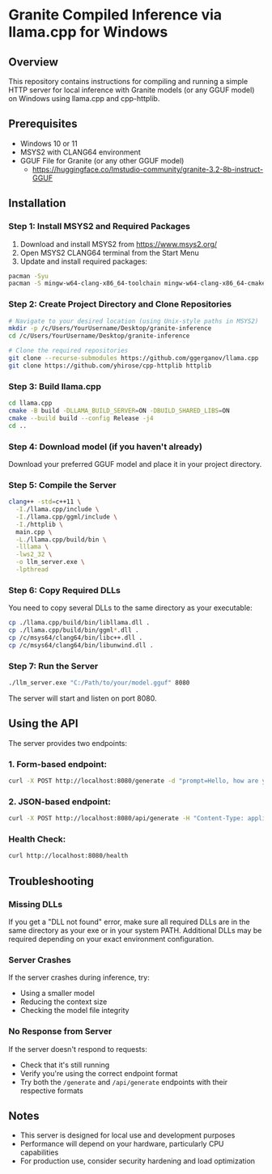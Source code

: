# Granite Compiled Inference via llama.cpp for Windows

## Overview
This repository contains instructions for compiling and running a simple HTTP server for local inference with Granite models (or any GGUF model) on Windows using llama.cpp and cpp-httplib.

## Prerequisites
- Windows 10 or 11
- MSYS2 with CLANG64 environment
- GGUF File for Granite (or any other GGUF model)
  - https://huggingface.co/lmstudio-community/granite-3.2-8b-instruct-GGUF

## Installation

### Step 1: Install MSYS2 and Required Packages
1. Download and install MSYS2 from https://www.msys2.org/
2. Open MSYS2 CLANG64 terminal from the Start Menu
3. Update and install required packages:
```bash
pacman -Syu
pacman -S mingw-w64-clang-x86_64-toolchain mingw-w64-clang-x86_64-cmake mingw-w64-clang-x86_64-openblas git
```

### Step 2: Create Project Directory and Clone Repositories
```bash
# Navigate to your desired location (using Unix-style paths in MSYS2)
mkdir -p /c/Users/YourUsername/Desktop/granite-inference
cd /c/Users/YourUsername/Desktop/granite-inference

# Clone the required repositories
git clone --recurse-submodules https://github.com/ggerganov/llama.cpp
git clone https://github.com/yhirose/cpp-httplib httplib
```

### Step 3: Build llama.cpp
```bash
cd llama.cpp
cmake -B build -DLLAMA_BUILD_SERVER=ON -DBUILD_SHARED_LIBS=ON
cmake --build build --config Release -j4
cd ..
```

### Step 4: Download model (if you haven't already)
Download your preferred GGUF model and place it in your project directory.

### Step 5: Compile the Server
```bash
clang++ -std=c++11 \
  -I./llama.cpp/include \
  -I./llama.cpp/ggml/include \
  -I./httplib \
  main.cpp \
  -L./llama.cpp/build/bin \
  -lllama \
  -lws2_32 \
  -o llm_server.exe \
  -lpthread
```

### Step 6: Copy Required DLLs
You need to copy several DLLs to the same directory as your executable:
```bash
cp ./llama.cpp/build/bin/libllama.dll .
cp ./llama.cpp/build/bin/ggml*.dll .
cp /c/msys64/clang64/bin/libc++.dll .
cp /c/msys64/clang64/bin/libunwind.dll .
```

### Step 7: Run the Server
```bash
./llm_server.exe "C:/Path/to/your/model.gguf" 8080
```
The server will start and listen on port 8080.

## Using the API

The server provides two endpoints:

### 1. Form-based endpoint:
```bash
curl -X POST http://localhost:8080/generate -d "prompt=Hello, how are you?"
```

### 2. JSON-based endpoint:
```bash
curl -X POST http://localhost:8080/api/generate -H "Content-Type: application/json" -d '{"prompt":"Hello, how are you?"}'
```

### Health Check:
```bash
curl http://localhost:8080/health
```

## Troubleshooting

### Missing DLLs
If you get a "DLL not found" error, make sure all required DLLs are in the same directory as your exe or in your system PATH. Additional DLLs may be required depending on your exact environment configuration.

### Server Crashes
If the server crashes during inference, try:
- Using a smaller model
- Reducing the context size
- Checking the model file integrity

### No Response from Server
If the server doesn't respond to requests:
- Check that it's still running
- Verify you're using the correct endpoint format
- Try both the `/generate` and `/api/generate` endpoints with their respective formats

## Notes
- This server is designed for local use and development purposes
- Performance will depend on your hardware, particularly CPU capabilities
- For production use, consider security hardening and load optimization